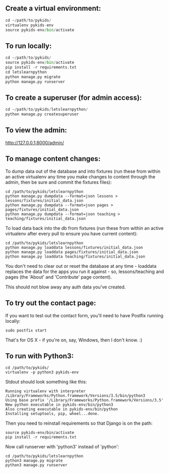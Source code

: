 Create a virtual environment:
-----------------------------

```python
cd ~/path/to/pykids/
virtualenv pykids-env
source pykids-env/bin/activate
```

To run locally:
---------------

```python
cd ~/path/to/pykids/
source pykids-env/bin/activate
pip install -r requirements.txt
cd letslearnpython
python manage.py migrate
python manage.py runserver
```

To create a superuser (for admin access):
-----------------------------------------

```python
cd ~/path/to/pykids/letslearnpython/
python manage.py createsuperuser
```

To view the admin:
------------------

http://127.0.0.1:8000/admin/


To manage content changes:
--------------------------

To dump data out of the database and into fixtures (run these from within an active virtualenv any time you make changes to content through the admin, then be sure and commit the fixtures files):

    cd /path/to/pykids/letslearnpython
    python manage.py dumpdata --format=json lessons > lessons/fixtures/initial_data.json
    python manage.py dumpdata --format=json pages > pages/fixtures/initial_data.json
    python manage.py dumpdata --format=json teaching > teaching/fixtures/initial_data.json

To load data back into the db from fixtures (run these from within an active virtualenv after every pull to ensure you have current content):

    cd /path/to/pykids/letslearnpython
    python manage.py loaddata lessons/fixtures/initial_data.json
    python manage.py loaddata pages/fixtures/initial_data.json
    python manage.py loaddata teaching/fixtures/initial_data.json

You don't need to clear out or reset the database at any time - loaddata replaces the data for the apps you run it against - so, lessons/teaching and pages (the 'About' and 'Contribute' page content).

This should not blow away any auth data you've created.


To try out the contact page:
----------------------------

If you want to test out the contact form, you'll need to have Postfix running locally:

    sudo postfix start

That's for OS X - if you're on, say, Windows, then I don't know. :)


To run with Python3:
--------------------

    cd /path/to/pykids/
    virtualenv -p python3 pykids-env

Stdout should look something like this:

    Running virtualenv with interpreter /Library/Frameworks/Python.framework/Versions/3.5/bin/python3
    Using base prefix '/Library/Frameworks/Python.framework/Versions/3.5'
    New python executable in pykids-env/bin/python3
    Also creating executable in pykids-env/bin/python
    Installing setuptools, pip, wheel...done.

Then you need to reinstall requirements so that Django is on the path:

    source pykids-env/bin/activate
    pip install -r requirements.txt

Now call runserver with 'python3' instead of 'python':

    cd /path/to/pykids/letslearnpython
    python3 manage.py migrate
    python3 manage.py runserver
